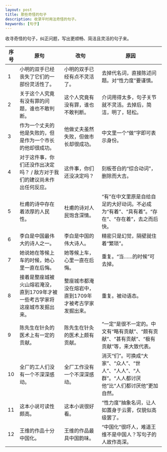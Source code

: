 ```yaml
---
layout: post
title: 那些奇怪的句子
description: 收录平时用法奇怪的句子。
keywords: [句子]
---
```

收寻奇怪的句子，纠正问题，写出更顺畅、简洁且灵活的句子来。

序号 | 原句 | 改句 | 原因
---- | ---- | ---- | ----
1 | 小明的双手已经丧失了它们的一部份灵活性了。 | 小明的双手已经有点不灵活了。 | 去掉代名词，直接陈述问题。对“性力度”要谨慎。
2 | 关于这个人究竟有没有罪的问题，谁也不敢判断。 | 这个人究竟有没有罪，谁也不敢判断。| 介词用得太多，句子关节就不灵活。去掉后，简洁，明了，轻松。
3 | 作为一个丈夫的他是失败的，但是作为一个市长的他却很成功。| 他做丈夫虽然失败，但做市长却很成功。 | 中文里一个“做”字即可表示身份。
4 | 对于这件事，你们还没作出决定吗？ / 敌方对于我们的建议尚未作出任何反应。 | 这件事，你们还没决定吗？ | 刻板苍白的“综合动词”，删除而大吉。
5 | 杜甫的诗中存在着浓厚的人民性。 | 杜甫的诗对人民饱含深情。 | “有”在中文里原是自给自足的大好动词。不必成为“有着”、“具有着”。“存在”、“存在着”，去之而后快。
6 | 李白是中国最伟大的诗人之一。 | 李白是中国的伟大诗人。 | 精密只是幻觉，隔壁就住着“繁琐”。
7 | 她说她在等候上车的时候，她心里一直在后悔。 | 她等候上车，心里一直在后悔。 | 重复。“当……的时候”可去掉。
8 | 接着是整座城被火山熔岩淹没，直到1709年才被一些考古学家将这座城市发掘出来。 | 整座城市都淹没在熔岩中，直到1709年才被考古学家发掘出来。| 重复。被动语态。
9 | 陈先生在针灸的医术上有一定的贡献。 | 陈先生在针灸的医术上颇有贡献。 | “一定”是很不一定的。中文有“略有贡献”、“颇有贡献”、“甚有贡献”、“极有贡献”等，来大致代表。
10 | 全厂的工人们没有一个不深深感动。 | 全厂工作没有一个不深深感动。| 消灭“们”。可换成“大家”、“众人”、“世人”、“人人”、“人群”。“人人都讨厌他”比“人们都讨厌他”更加自然。
11 | 这本小说可读性颇高。 | 这本小说很好看。| “性力度”抽象名词，让人如置身于云雾，仅貌似高级罢了。
12 | 王维的作品十分中国化。| 王维的作品最具中国韵味。| “中国化”很吓人，难道王维不是中国人？写句子的人故作高深。
